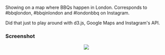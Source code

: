 Showing on a map where BBQs happen in London.
Corresponds to #bbqlondon, #bbqinlondon and #londonbbq on Instagram.

Did that just to play around with d3.js, Google Maps and Instagram's API.

### Screenshot

<p align="center">
  <img src="https://www.dropbox.com/s/t86a1fqt8yboenu/Capture%20d%27%C3%A9cran%202014-07-12%2021.28.44.png?raw=true">
</p>

